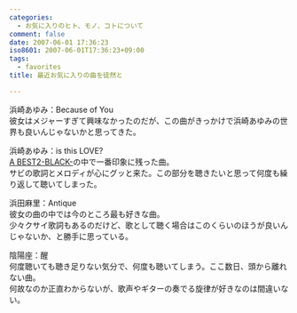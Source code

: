 ```yaml
---
categories:
  - お気に入りのヒト、モノ、コトについて
comment: false
date: 2007-06-01 17:36:23
iso8601: 2007-06-01T17:36:23+09:00
tags:
  - favorites
title: 最近お気に入りの曲を徒然と

---
```


<div class="entry-body">
  <p>浜崎あゆみ：Because of You<br />
    彼女はメジャーすぎて興味なかったのだが、この曲がきっかけで浜崎あゆみの世界も良いんじゃないかと思ってきた。</p>

  <p>浜崎あゆみ：is this LOVE?<br /><a href="http://www.amazon.co.jp/exec/obidos/ASIN/B000M9CD4A/nqounet-22/ref=nosim/" name="amazletlink" id="amazletlink">A BEST2-BLACK-</a>の中で一番印象に残った曲。<br />
    サビの歌詞とメロディが心にグッと来た。この部分を聴きたいと思って何度も繰り返して聴いてしまった。</p>

  <p>浜田麻里：Antique<br />
    彼女の曲の中では今のところ最も好きな曲。<br />
    少々クサイ歌詞もあるのだけど、歌として聴く場合はこのくらいのほうが良いんじゃないか、と勝手に思っている。</p>

  <p>陰陽座：醒<br />
    何度聴いても聴き足りない気分で、何度も聴いてしまう。ここ数日、頭から離れない曲。<br />
    何故なのか正直わからないが、歌声やギターの奏でる旋律が好きなのは間違いない。</p>
</div>
